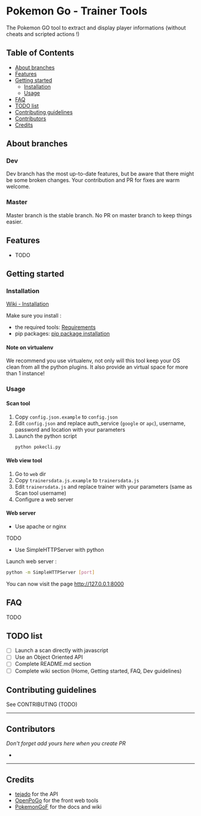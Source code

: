 # Pokemon Go - Trainer Tools

The Pokemon GO tool to extract and display player informations (without cheats and scripted actions !)

## Table of Contents

* [About branches](#about-branches)
* [Features](#features)
* [Getting started](#getting-started)
  * [Installation](#installation)
  * [Usage](#usage)
* [FAQ](#faq)
* [TODO list](#todo-list)
* [Contributing guidelines](#contributing-guidelines)
* [Contributors](#contributors)
* [Credits](#credits)

## About branches

### Dev

Dev branch has the most up-to-date features, but be aware that there might be some broken changes.
Your contribution and PR for fixes are warm welcome.

### Master

Master branch is the stable branch.
No PR on master branch to keep things easier.

## Features

* TODO

## Getting started

### Installation

[Wiki - Installation](https://github.com/smourph/PGo-TrainerTools/wiki/Installation)

Make sure you install :

* the required tools: [Requirements](https://github.com/smourph/PGo-TrainerTools/wiki/Installation#required-tools)
* pip packages: [pip package installation](https://github.com/smourph/PGo-TrainerTools/wiki/Installation#pip-packages-installation)

#### Note on virtualenv

We recommend you use virtualenv, not only will this tool keep your OS clean from all the python plugins.
It also provide an virtual space for more than 1 instance!

### Usage

#### Scan tool

1. Copy `config.json.example` to `config.json`
2. Edit `config.json` and replace auth_service (`google` or `apc`), username, password and location with your parameters
3. Launch the python script
   ```bash
   python pokecli.py
   ```

#### Web view tool

1. Go to `web` dir
2. Copy `trainersdata.js.example` to `trainersdata.js`
3. Edit `trainersdata.js` and replace trainer with your parameters (same as Scan tool username)
4. Configure a web server

#### Web server

* Use apache or nginx

 TODO

* Use SimpleHTTPServer with python

 Launch web server :
 ```bash
 python -m SimpleHTTPServer [port]
 ```

You can now visit the page http://127.0.0.1:8000

## FAQ

TODO

## TODO list

* [ ] Launch a scan directly with javascript
* [ ] Use an Object Oriented API
* [ ] Complete README.md section
* [ ] Complete wiki section (Home, Getting started, FAQ, Dev guidelines)

## Contributing guidelines

See CONTRIBUTING (TODO)

---------

## Contributors

*Don't forget add yours here when you create PR*

* 

-------

## Credits

* [tejado](https://github.com/tejado) for the API
* [OpenPoGo](https://github.com/OpenPoGo/OpenPoGoWeb) for the front web tools
* [PokemonGoF](https://github.com/PokemonGoF/PokemonGo-Bot) for the docs and wiki
